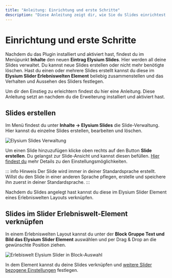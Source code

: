 ```yaml
---
title: "Anleitung: Einrichtung und erste Schritte"
description: "Diese Anleitung zeigt dir, wie Sie du Slides einrichtest und mit einem Slider-Element in den Erlebniswelten verknüpfst"
---
```


# Einrichtung und erste Schritte
Nachdem du das Plugin installiert und aktiviert hast, findest du im Menüpunkt **Inhalte** den neuen **Eintrag Elysium Slides**. Hier werden all deine Slides verwaltet. Du kannst neue Slides erstellen oder nicht mehr benötigte löschen. Hast du einen oder mehrere Slides erstellt kannst du diese im **Elysium Slider Erlebniswelten Element** beliebig zusammenstellen und das Verhalten und Aussehen des Sliders festlegen.  

Um dir den Einstieg zu erleichtern findest du hier eine Anleitung. Diese Anleitung setzt an nachdem du die Erweiterung installiert und aktiviert hast.

## Slides erstellen
Im Menü findest du unter **Inhalte -> Elysium Slides** die Slide-Verwaltung. Hier kannst du einzelne Slides erstellen, bearbeiten und löschen.

<Image 
    src="/screenshots/de/admin-slides-listing-empty.png" 
    alt="Elysium Slides Verwaltung" />

Um einen Slide hinzuzufügen klicke oben rechts auf den Button **Slide erstellen**. Du gelangst zur Slide-Ansicht und kannst diesen befüllen. [Hier findest du](/de/documentation/slide-elements/) mehr Details zu den Einstellungsmöglichkeiten.  

::: info Hinweis
Der Slide wird immer in deiner Standardsprache erstellt. Willst du den Slide in einer anderen Sprache pflegen, erstelle und speichere ihn zuerst in deiner Standardsprache.
:::

Nachdem du Slides angelegt hast kannst du diese im Elysium Slider Element eines Erlebniswelten Layouts verknüpfen.

## Slides im Slider Erlebniswelt-Element verknüpfen

In einem Erlebniswelten Layout kannst du unter der **Block Gruppe Text und Bild das Elysium Slider Element** auswählen und per Drag & Drop an die gewünschte Position ziehen.

<Image 
    src="/screenshots/de/admin-cms-block-selection.png" 
    alt="Erlebiswelt Elysium Slider in Block-Auswahl" />

In dem Element kannst du deine Slides verknüpfen und [weitere Slider bezogene Einstellungen](/de/documentation/cms-slider/) festlegen.